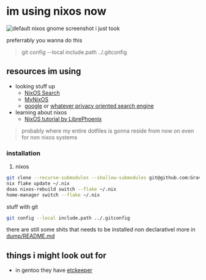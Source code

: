 # im using nixos now

![default nixos gnome screenshot i just took](https://github.com/GravityShark0/nix/blob/83b2c1b262985569411d3a4c544031521a2099d3/assets/Screenshot%20from%202024-11-22%2018-46-39.png)

preferrably you wanna do this

> git config --local include.path ../.gitconfig

## resources im using

- looking stuff up
  - [NixOS Search](https://search.nixos.org)
  - [MyNixOS](https://mynixos.com/)
  - [google](https://www.google.com/) or [whatever privacy oriented search engine](https://search.brave.com)
- learning about nixos
  - [NixOS tutorial by LibrePhoenix](https://www.youtube.com/watch?v=6WLaNIlDW0M&list=PL_WcXIXdDWWpuypAEKzZF2b5PijTluxRG)

> probably where my entire dotfiles is gonna reside from now on
> even for non nixos systems

### installation

1. nixos

```bash
git clone --recurse-submodules --shallow-submodules git@github.com:GravityShark0/nix.git ~/.nix
nix flake update ~/.nix
doas nixos-rebuild switch --flake ~/.nix
home-manager switch --flake ~/.nix
```

stuff with git

```bash
git config --local include.path ../.gitconfig
```

there are still some shits that needs to be installed non declarativel
more in [dump/README.md](dump/README.md)

## things i might look out for

- in gentoo they have [etckeeper](https://wiki.gentoo.org/wiki/Etckeeper)
